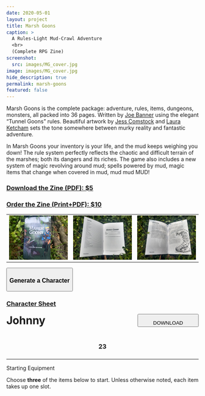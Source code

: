 ```yaml
---
date: 2020-05-01
layout: project
title: Marsh Goons
caption: >
  A Rules-Light Mud-Crawl Adventure
  <br>
  (Complete RPG Zine)
screenshot:
  src: images/MG_cover.jpg
image: images/MG_cover.jpg
hide_description: true
permalink: marsh-goons
featured: false
---
```


Marsh Goons is the complete package: adventure, rules, items, dungeons, monsters, all packed into 36 pages. Written by [Joe Banner](https://joebanner.co.uk/) using the elegant “Tunnel Goons” rules. Beautiful artwork by [Jess Comstock](https://www.jessidraws.art/) and [Laura Ketcham](https://twitter.com/ketchaml) sets the tone somewhere between murky reality and fantastic adventure.

In Marsh Goons your inventory is your life, and the mud keeps weighing you down! The rule system perfectly reflects the chaotic and difficult terrain of the marshes; both its dangers and its riches. The game also includes a new system of magic revolving around mud; spells powered by mud, magic items that change when covered in mud, mud mud MUD!

<div class="row centerButtons">
  <div class="col-md-6 col-12">
  	<a class="btn bonemarshes-btn notransition" href="https://gum.co/zeiWo" target="_blank"><h3>Download the Zine (PDF): $5</h3></a>
  </div>
  <div class="col-md-6 col-12">
  	<a class="btn bonemarshes-btn notransition" href="https://gum.co/RgeGH" target="_blank"><h3>Order the Zine (Print+PDF): $10</h3></a>
  </div>
</div>

<table>
  <tbody>
    <tr>
      <td><a href="/images/MG_cover.jpg" target="_blank"><img src="/images/MG_cover.jpg" alt="MG_cover.jpg"></a></td>
      <td><a href="/images/MG_index.jpg" target="_blank"><img src="/images/MG_index.jpg" alt="MG_index.jpg"></a></td>
      <td><a href="/images/MG_mucker.jpg" target="_blank"><img src="/images/MG_mucker.jpg" alt="MG_mucker.jpg"></a></td>
    </tr>
  </tbody>
</table>

<div class="row centerButtons">
  <div class="col-md-6 col-9">
    <button id="CharButton" class="btn bonemarshes-btn" onclick="generate()">
      <h3>Generate a Character</h3>
    </button>  
    </div>
      <div class="col-md-6 col-6">
    <a class="btn bonemarshes-btn" href="/files/MG_CharSheet.pdf" target="_blank">
      <h3>Character Sheet</h3>
    </a>
  </div>
</div>

<div class="container bonemarshesCard" id="charCard">
  <div style="display:flex;justify-content:space-between;">
    <h1 id="charName" style="margin-top:0px;">Johnny</h1>
    <button id="downloadBTN" class="btn bonemarshes-btn-sm data-html2canvas-ignore" onclick="saveCharacterIMG()" style="width:160px;margin-bottom:auto;">
      <p style="margin-bottom: 0;">DOWNLOAD</p>
    </button>
  </div>
  <div class="row">
		<div class="col-md col-10"><h3 id="charHP" style="text-align:center;">23</h3></div>
		<div class="col-md col-10"><h3 style="text-align:center;" id="charPOW"></h3></div>
		<div class="col-md col-10"><h3 style="text-align:center;" id="charINS"></h3></div>
		<div class="col-md col-10"><h3 style="text-align:center;" id="charKNO"></h3></div>
	</div>
  <hr>
  <p class="h2" style="margin-top: 10px;" id="charEquip">Starting Equipment</p>
  <p>Choose <strong>three</strong> of the items below to start. Unless otherwise noted, each item takes up one slot.</p>
  <p id="charItems"></p>
</div>

<script async src="/assets/js/html2canvas.min.js"></script>
<script async src="/assets/generator_resources/mg_generator.js" charset="utf-8"></script>
